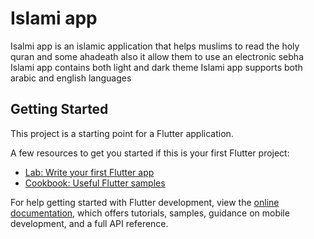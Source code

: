 # Islami app
Isalmi app is an islamic application that helps muslims to read the holy quran and some ahadeath also it allow them to use an electronic sebha 
Islami app contains both light and dark theme 
Islami app supports both arabic and english languages
## Getting Started

This project is a starting point for a Flutter application.

A few resources to get you started if this is your first Flutter project:

- [Lab: Write your first Flutter app](https://docs.flutter.dev/get-started/codelab)
- [Cookbook: Useful Flutter samples](https://docs.flutter.dev/cookbook)

For help getting started with Flutter development, view the
[online documentation](https://docs.flutter.dev/), which offers tutorials,
samples, guidance on mobile development, and a full API reference.
